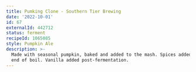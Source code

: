 ```yaml
---
title: Pumking Clone - Southern Tier Brewing
date: '2022-10-01'
id: 67
externalId: 442712
status: ferment
recipeId: 1065085
style: Pumpkin Ale
description: >-
  Made with seasonal pumpkin, baked and added to the mash. Spices added at the
  end of boil. Vanilla added post-fermentation.
---
```

